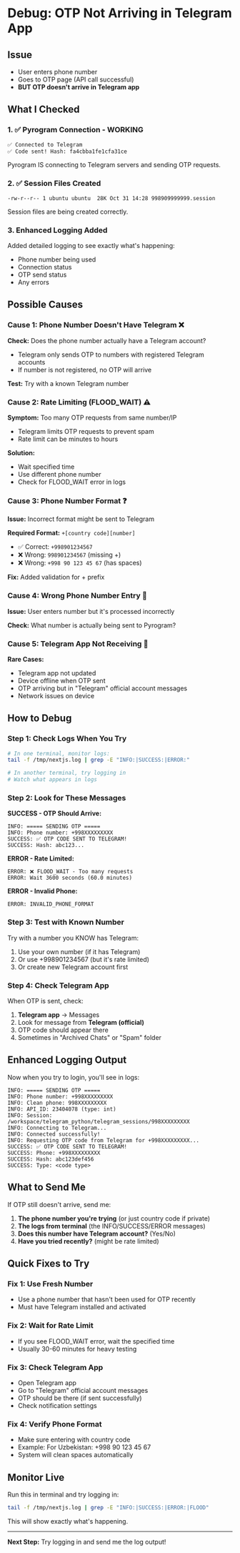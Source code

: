 # Debug: OTP Not Arriving in Telegram App

## Issue
- User enters phone number
- Goes to OTP page (API call successful)
- **BUT OTP doesn't arrive in Telegram app**

## What I Checked

### 1. ✅ Pyrogram Connection - WORKING
```bash
✅ Connected to Telegram
✅ Code sent! Hash: fa4cbba1fe1cfa31ce
```
Pyrogram IS connecting to Telegram servers and sending OTP requests.

### 2. ✅ Session Files Created
```
-rw-r--r-- 1 ubuntu ubuntu  28K Oct 31 14:28 998909999999.session
```
Session files are being created correctly.

### 3. Enhanced Logging Added
Added detailed logging to see exactly what's happening:
- Phone number being used
- Connection status
- OTP send status
- Any errors

## Possible Causes

### Cause 1: Phone Number Doesn't Have Telegram ❌
**Check:** Does the phone number actually have a Telegram account?
- Telegram only sends OTP to numbers with registered Telegram accounts
- If number is not registered, no OTP will arrive

**Test:** Try with a known Telegram number

### Cause 2: Rate Limiting (FLOOD_WAIT) ⚠️
**Symptom:** Too many OTP requests from same number/IP
- Telegram limits OTP requests to prevent spam
- Rate limit can be minutes to hours

**Solution:** 
- Wait specified time
- Use different phone number
- Check for FLOOD_WAIT error in logs

### Cause 3: Phone Number Format ❓
**Issue:** Incorrect format might be sent to Telegram

**Required Format:** `+[country code][number]`
- ✅ Correct: `+998901234567`
- ❌ Wrong: `998901234567` (missing +)
- ❌ Wrong: `+998 90 123 45 67` (has spaces)

**Fix:** Added validation for + prefix

### Cause 4: Wrong Phone Number Entry 🤔
**Issue:** User enters number but it's processed incorrectly

**Check:** What number is actually being sent to Pyrogram?

### Cause 5: Telegram App Not Receiving 📱
**Rare Cases:**
- Telegram app not updated
- Device offline when OTP sent
- OTP arriving but in "Telegram" official account messages
- Network issues on device

## How to Debug

### Step 1: Check Logs When You Try
```bash
# In one terminal, monitor logs:
tail -f /tmp/nextjs.log | grep -E "INFO:|SUCCESS:|ERROR:"

# In another terminal, try logging in
# Watch what appears in logs
```

### Step 2: Look for These Messages

**SUCCESS - OTP Should Arrive:**
```
INFO: ===== SENDING OTP =====
INFO: Phone number: +998XXXXXXXXX
SUCCESS: ✅ OTP CODE SENT TO TELEGRAM!
SUCCESS: Hash: abc123...
```

**ERROR - Rate Limited:**
```
ERROR: ❌ FLOOD_WAIT - Too many requests
ERROR: Wait 3600 seconds (60.0 minutes)
```

**ERROR - Invalid Phone:**
```
ERROR: INVALID_PHONE_FORMAT
```

### Step 3: Test with Known Number
Try with a number you KNOW has Telegram:
1. Use your own number (if it has Telegram)
2. Or use +998901234567 (but it's rate limited)
3. Or create new Telegram account first

### Step 4: Check Telegram App
When OTP is sent, check:
1. **Telegram app** → Messages
2. Look for message from **Telegram (official)**
3. OTP code should appear there
4. Sometimes in "Archived Chats" or "Spam" folder

## Enhanced Logging Output

Now when you try to login, you'll see in logs:

```
INFO: ===== SENDING OTP =====
INFO: Phone number: +998XXXXXXXXX
INFO: Clean phone: 998XXXXXXXXX
INFO: API_ID: 23404078 (type: int)
INFO: Session: /workspace/telegram_python/telegram_sessions/998XXXXXXXXX
INFO: Connecting to Telegram...
INFO: Connected successfully!
INFO: Requesting OTP code from Telegram for +998XXXXXXXXX...
SUCCESS: ✅ OTP CODE SENT TO TELEGRAM!
SUCCESS: Phone: +998XXXXXXXXX
SUCCESS: Hash: abc123def456
SUCCESS: Type: <code type>
```

## What to Send Me

If OTP still doesn't arrive, send me:

1. **The phone number you're trying** (or just country code if private)
2. **The logs from terminal** (the INFO/SUCCESS/ERROR messages)
3. **Does this number have Telegram account?** (Yes/No)
4. **Have you tried recently?** (might be rate limited)

## Quick Fixes to Try

### Fix 1: Use Fresh Number
- Use a phone number that hasn't been used for OTP recently
- Must have Telegram installed and activated

### Fix 2: Wait for Rate Limit
- If you see FLOOD_WAIT error, wait the specified time
- Usually 30-60 minutes for heavy testing

### Fix 3: Check Telegram App
- Open Telegram app
- Go to "Telegram" official account messages
- OTP should be there (if sent successfully)
- Check notification settings

### Fix 4: Verify Phone Format
- Make sure entering with country code
- Example: For Uzbekistan: +998 90 123 45 67
- System will clean spaces automatically

## Monitor Live

Run this in terminal and try logging in:
```bash
tail -f /tmp/nextjs.log | grep -E "INFO:|SUCCESS:|ERROR:|FLOOD"
```

This will show exactly what's happening.

---

**Next Step:** Try logging in and send me the log output!
